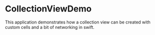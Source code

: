 # CollectionViewDemo
This application demonstrates how a collection view can be created with custom cells and a bit of networking in swift.
